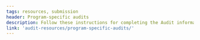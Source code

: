 ```yaml
---
tags: resources, submission
header: Program-specific audits
description: Follow these instructions for completing the Audit information form for program-specific audits.
link: 'audit-resources/program-specific-audits/'
---
```

